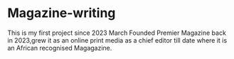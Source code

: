 # Magazine-writing
This is my first project since 2023 March
Founded Premier Magazine back in 2023,grew it as an online print media as a chief editor till date where it is an African recognised Magagazine.
